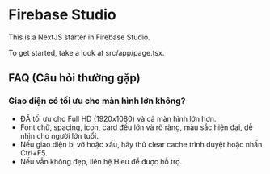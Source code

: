 # Firebase Studio

This is a NextJS starter in Firebase Studio.

To get started, take a look at src/app/page.tsx.

## FAQ (Câu hỏi thường gặp)

### Giao diện có tối ưu cho màn hình lớn không?
- ĐÃ tối ưu cho Full HD (1920x1080) và cả màn hình lớn hơn.
- Font chữ, spacing, icon, card đều lớn và rõ ràng, màu sắc hiện đại, dễ nhìn cho người lớn tuổi.
- Nếu giao diện bị vỡ hoặc xấu, hãy thử clear cache trình duyệt hoặc nhấn Ctrl+F5.
- Nếu vẫn không đẹp, liên hệ Hieu để được hỗ trợ.
